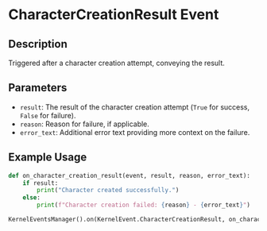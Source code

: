 # CharacterCreationResult Event

## Description

Triggered after a character creation attempt, conveying the result.

## Parameters

- `result`: The result of the character creation attempt (`True` for success, `False` for failure).
- `reason`: Reason for failure, if applicable.
- `error_text`: Additional error text providing more context on the failure.

## Example Usage

```python
def on_character_creation_result(event, result, reason, error_text):
    if result:
        print("Character created successfully.")
    else:
        print(f"Character creation failed: {reason} - {error_text}")

KernelEventsManager().on(KernelEvent.CharacterCreationResult, on_character_creation_result)
```
